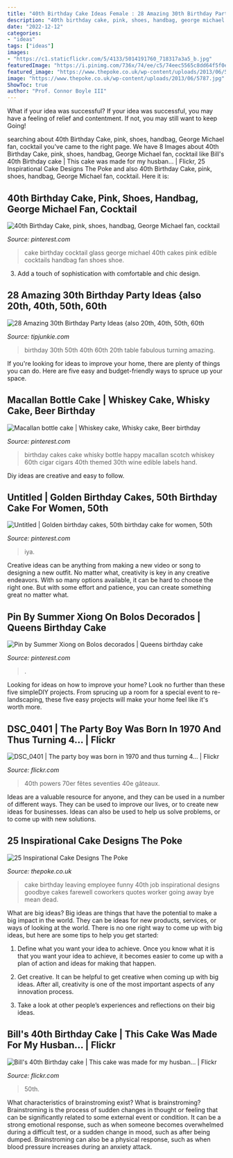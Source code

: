 ```yaml
---
title: "40th Birthday Cake Ideas Female : 28 Amazing 30th Birthday Party Ideas {also 20th, 40th, 50th, 60th"
description: "40th birthday cake, pink, shoes, handbag, george michael fan, cocktail"
date: "2022-12-12"
categories:
- "ideas"
tags: ["ideas"]
images:
- "https://c1.staticflickr.com/5/4133/5014191760_718317a3a5_b.jpg"
featuredImage: "https://i.pinimg.com/736x/74/ee/c5/74eec5565c8dd64f5f0e11ab48939658.jpg"
featured_image: "https://www.thepoke.co.uk/wp-content/uploads/2013/06/5787.jpg"
image: "https://www.thepoke.co.uk/wp-content/uploads/2013/06/5787.jpg"
ShowToc: true
author: "Prof. Connor Boyle III"
---
```



What if your idea was successful?
If your idea was successful, you may have a feeling of relief and contentment. If not, you may still want to keep Going!

	

		
searching about 40th Birthday Cake, pink, shoes, handbag, George Michael fan, cocktail you've came to the right page. We have 8 Images about 40th Birthday Cake, pink, shoes, handbag, George Michael fan, cocktail like Bill&#039;s 40th Birthday cake | This cake was made for my husban… | Flickr, 25 Inspirational Cake Designs The Poke and also 40th Birthday Cake, pink, shoes, handbag, George Michael fan, cocktail. Here it is:
		
    
## 40th Birthday Cake, Pink, Shoes, Handbag, George Michael Fan, Cocktail

<img loading=lazy src="https://i.pinimg.com/736x/62/3f/3f/623f3f66d325ad1e5767edfad48c8166--th-birthday-cakes-birthday-ideas.jpg" onerror="this.onerror=null;this.src='https://tse4.mm.bing.net/th?id=OIP.JgO5-lpF3KuO4FoMuYiS3wHaJ3&amp;pid=15.1';" alt="40th Birthday Cake, pink, shoes, handbag, George Michael fan, cocktail">

_Source: pinterest.com_

>cake birthday cocktail glass george michael 40th cakes pink edible cocktails handbag fan shoes shoe. 

	

3. Add a touch of sophistication with comfortable and chic design.

    
## 28 Amazing 30th Birthday Party Ideas {also 20th, 40th, 50th, 60th

<img loading=lazy src="https://cdn.tipjunkie.com/wp-content/uploads/cache/7c/36/7c36568d326abd1670f793811aac8f41.jpg" onerror="this.onerror=null;this.src='https://tse2.mm.bing.net/th?id=OIP.ZtxZvpdWYTb6Xjh8j7_KkQHaJ3&amp;pid=15.1';" alt="28 Amazing 30th Birthday Party Ideas {also 20th, 40th, 50th, 60th">

_Source: tipjunkie.com_

>birthday 30th 50th 40th 60th 20th table fabulous turning amazing. 

	

If you're looking for ideas to improve your home, there are plenty of things you can do. Here are five easy and budget-friendly ways to spruce up your space.

    
## Macallan Bottle Cake | Whiskey Cake, Whisky Cake, Beer Birthday

<img loading=lazy src="https://i.pinimg.com/736x/bb/fa/af/bbfaaf70c34f6aae983b6d6560528a4c--th-birthday-cakes-happy-birthday.jpg" onerror="this.onerror=null;this.src='https://tse1.mm.bing.net/th?id=OIP.XyEzMZVTC2cIuK3PTHFFJAHaJ3&amp;pid=15.1';" alt="Macallan bottle cake | Whiskey cake, Whisky cake, Beer birthday">

_Source: pinterest.com_

>birthday cakes cake whisky bottle happy macallan scotch whiskey 60th cigar cigars 40th themed 30th wine edible labels hand. 

	

Diy ideas are creative and easy to follow.

    
## Untitled | Golden Birthday Cakes, 50th Birthday Cake For Women, 50th

<img loading=lazy src="https://i.pinimg.com/736x/74/ee/c5/74eec5565c8dd64f5f0e11ab48939658.jpg" onerror="this.onerror=null;this.src='https://tse4.mm.bing.net/th?id=OIP.3cUnoBWWYBTsWBAzIS7GbAHaL4&amp;pid=15.1';" alt="Untitled | Golden birthday cakes, 50th birthday cake for women, 50th">

_Source: pinterest.com_

>iya. 

	

Creative ideas can be anything from making a new video or song to designing a new outfit. No matter what, creativity is key in any creative endeavors. With so many options available, it can be hard to choose the right one. But with some effort and patience, you can create something great no matter what.

    
## Pin By Summer Xiong On Bolos Decorados | Queens Birthday Cake

<img loading=lazy src="https://i.pinimg.com/736x/29/ff/ff/29ffff57f4dff05e5aea985ca0765a20.jpg" onerror="this.onerror=null;this.src='https://tse4.mm.bing.net/th?id=OIP.jVo79pQXaTEq5VgEb6yFtgHaHW&amp;pid=15.1';" alt="Pin by Summer Xiong on Bolos decorados | Queens birthday cake">

_Source: pinterest.com_

>. 

	

Looking for ideas on how to improve your home? Look no further than these five simpleDIY projects. From sprucing up a room for a special event to re-landscaping, these five easy projects will make your home feel like it's worth more.

    
## DSC_0401 | The Party Boy Was Born In 1970 And Thus Turning 4… | Flickr

<img loading=lazy src="https://c1.staticflickr.com/5/4133/5014191760_718317a3a5_b.jpg" onerror="this.onerror=null;this.src='https://tse1.mm.bing.net/th?id=OIP.MhrxxSaNUmgPvbX4o0GNSgHaLJ&amp;pid=15.1';" alt="DSC_0401 | The party boy was born in 1970 and thus turning 4… | Flickr">

_Source: flickr.com_

>40th powers 70er fêtes seventies 40e gâteaux. 

	

Ideas are a valuable resource for anyone, and they can be used in a number of different ways. They can be used to improve our lives, or to create new ideas for businesses. Ideas can also be used to help us solve problems, or to come up with new solutions.

    
## 25 Inspirational Cake Designs The Poke

<img loading=lazy src="https://www.thepoke.co.uk/wp-content/uploads/2013/06/5787.jpg" onerror="this.onerror=null;this.src='https://tse3.mm.bing.net/th?id=OIP.7xPR00PkFcqRJOAzPXczAQAAAA&amp;pid=15.1';" alt="25 Inspirational Cake Designs The Poke">

_Source: thepoke.co.uk_

>cake birthday leaving employee funny 40th job inspirational designs goodbye cakes farewell coworkers quotes worker going away bye mean dead. 

	

What are big ideas?
Big ideas are things that have the potential to make a big impact in the world. They can be ideas for new products, services, or ways of looking at the world. There is no one right way to come up with big ideas, but here are some tips to help you get started:
1. Define what you want your idea to achieve. Once you know what it is that you want your idea to achieve, it becomes easier to come up with a plan of action and ideas for making that happen.

2. Get creative. It can be helpful to get creative when coming up with big ideas. After all, creativity is one of the most important aspects of any innovation process.

3. Take a look at other people’s experiences and reflections on their big ideas.

    
## Bill&#039;s 40th Birthday Cake | This Cake Was Made For My Husban… | Flickr

<img loading=lazy src="https://c2.staticflickr.com/6/5178/5501767448_f8740fb7dc_b.jpg" onerror="this.onerror=null;this.src='https://tse3.mm.bing.net/th?id=OIP.LUdjVfKytJkZktwrj5XlPwHaLG&amp;pid=15.1';" alt="Bill&#039;s 40th Birthday cake | This cake was made for my husban… | Flickr">

_Source: flickr.com_

>50th. 

	

What characteristics of brainstroming exist?
What is brainstroming? Brainstroming is the process of sudden changes in thought or feeling that can be significantly related to some external event or condition. It can be a strong emotional response, such as when someone becomes overwhelmed during a difficult test, or a sudden change in mood, such as after being dumped. Brainstroming can also be a physical response, such as when blood pressure increases during an anxiety attack.

